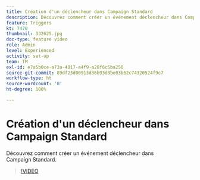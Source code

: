 ```yaml
---
title: Création d'un déclencheur dans Campaign Standard
description: Découvrez comment créer un événement déclencheur dans Campaign Standard.
feature: Triggers
kt: 7470
thumbnail: 332625.jpg
doc-type: feature video
role: Admin
level: Experienced
activity: set-up
team: TM
exl-id: e7a5b0ce-a73a-4017-a4f9-a28f6c5ba250
source-git-commit: 89df23d00913d36b93d3be03b62c74320524f9c7
workflow-type: ht
source-wordcount: '0'
ht-degree: 100%

---
```


# Création d&#39;un déclencheur dans Campaign Standard

Découvrez comment créer un événement déclencheur dans Campaign Standard.

>[!VIDEO](https://video.tv.adobe.com/v/332625?quality=12&learn=on)
